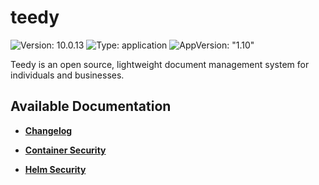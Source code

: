 # teedy

![Version: 10.0.13](https://img.shields.io/badge/Version-10.0.13-informational?style=flat-square) ![Type: application](https://img.shields.io/badge/Type-application-informational?style=flat-square) ![AppVersion: "1.10"](https://img.shields.io/badge/AppVersion-"1.10"-informational?style=flat-square)

Teedy is an open source, lightweight document management system for individuals and businesses.

## Available Documentation

- [**Changelog**](CHANGELOG)

- [**Container Security**](container-security)

- [**Helm Security**](helm-security)

